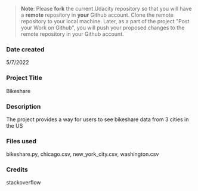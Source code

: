 >**Note**: Please **fork** the current Udacity repository so that you will have a **remote** repository in **your** Github account. Clone the remote repository to your local machine. Later, as a part of the project "Post your Work on Github", you will push your proposed changes to the remote repository in your Github account.

### Date created
5/7/2022

### Project Title
Bikeshare

### Description
The project provides a way for users to see bikeshare data from 3 cities in the US

### Files used
bikeshare.py, chicago.csv, new_york_city.csv, washington.csv

### Credits
stackoverflow

